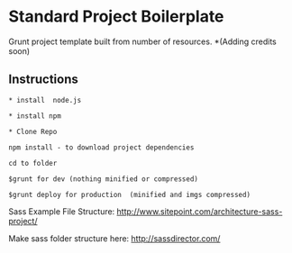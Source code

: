 # Standard Project Boilerplate
  
  Grunt project template built from number of resources. *(Adding credits soon)

## Instructions 
`* install  node.js`

`* install npm`

`* Clone Repo`

`npm install - to download project dependencies`

`cd to folder`

`$grunt for dev (nothing minified or compressed)`

`$grunt deploy for production  (minified and imgs compressed)`

Sass Example File Structure: http://www.sitepoint.com/architecture-sass-project/

Make sass folder structure here: http://sassdirector.com/

